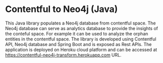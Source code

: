 # Contentful to Neo4j (Java)
This Java library populates a Neo4j database from contentful space. The Neo4j database can serve as analytics database 
to provide the insights of the conteful space. For example it can be used to analyze the orphan entities in the 
contentful space. The library is developed using Contentful API, Neo4j database and Spring Boot and is exposed as Rest 
APIs. The application is deployed on Heroku cloud platform and can be accessed at 
https://contentful-neo4j-transform.herokuapp.com URL.

